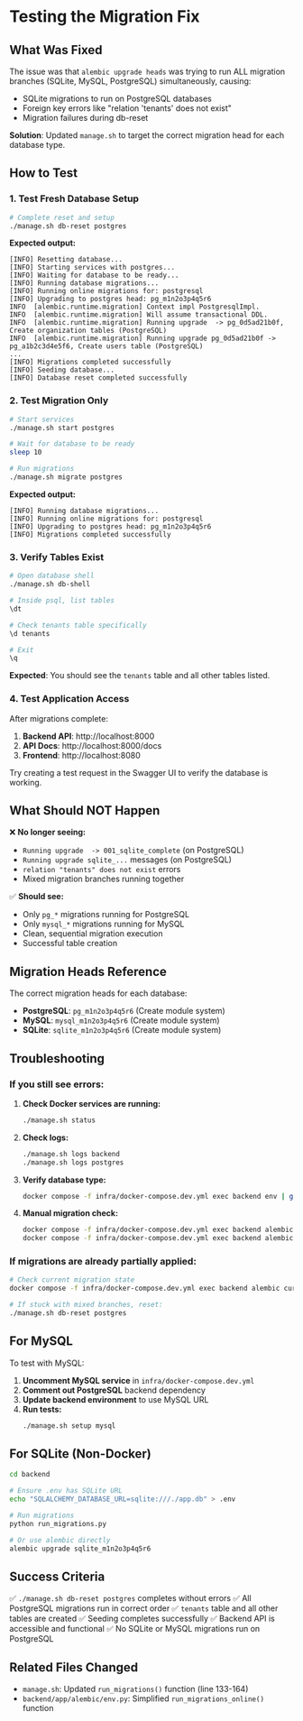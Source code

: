 # Testing the Migration Fix

## What Was Fixed

The issue was that `alembic upgrade heads` was trying to run ALL migration branches (SQLite, MySQL, PostgreSQL) simultaneously, causing:
- SQLite migrations to run on PostgreSQL databases
- Foreign key errors like "relation 'tenants' does not exist"
- Migration failures during db-reset

**Solution**: Updated `manage.sh` to target the correct migration head for each database type.

## How to Test

### 1. Test Fresh Database Setup

```bash
# Complete reset and setup
./manage.sh db-reset postgres
```

**Expected output:**
```
[INFO] Resetting database...
[INFO] Starting services with postgres...
[INFO] Waiting for database to be ready...
[INFO] Running database migrations...
[INFO] Running online migrations for: postgresql
[INFO] Upgrading to postgres head: pg_m1n2o3p4q5r6
INFO  [alembic.runtime.migration] Context impl PostgresqlImpl.
INFO  [alembic.runtime.migration] Will assume transactional DDL.
INFO  [alembic.runtime.migration] Running upgrade  -> pg_0d5ad21b0f, Create organization tables (PostgreSQL)
INFO  [alembic.runtime.migration] Running upgrade pg_0d5ad21b0f -> pg_a1b2c3d4e5f6, Create users table (PostgreSQL)
...
[INFO] Migrations completed successfully
[INFO] Seeding database...
[INFO] Database reset completed successfully
```

### 2. Test Migration Only

```bash
# Start services
./manage.sh start postgres

# Wait for database to be ready
sleep 10

# Run migrations
./manage.sh migrate postgres
```

**Expected output:**
```
[INFO] Running database migrations...
[INFO] Running online migrations for: postgresql
[INFO] Upgrading to postgres head: pg_m1n2o3p4q5r6
[INFO] Migrations completed successfully
```

### 3. Verify Tables Exist

```bash
# Open database shell
./manage.sh db-shell

# Inside psql, list tables
\dt

# Check tenants table specifically
\d tenants

# Exit
\q
```

**Expected**: You should see the `tenants` table and all other tables listed.

### 4. Test Application Access

After migrations complete:

1. **Backend API**: http://localhost:8000
2. **API Docs**: http://localhost:8000/docs
3. **Frontend**: http://localhost:8080

Try creating a test request in the Swagger UI to verify the database is working.

## What Should NOT Happen

❌ **No longer seeing:**
- `Running upgrade  -> 001_sqlite_complete` (on PostgreSQL)
- `Running upgrade sqlite_...` messages (on PostgreSQL)
- `relation "tenants" does not exist` errors
- Mixed migration branches running together

✅ **Should see:**
- Only `pg_*` migrations running for PostgreSQL
- Only `mysql_*` migrations running for MySQL
- Clean, sequential migration execution
- Successful table creation

## Migration Heads Reference

The correct migration heads for each database:

- **PostgreSQL**: `pg_m1n2o3p4q5r6` (Create module system)
- **MySQL**: `mysql_m1n2o3p4q5r6` (Create module system)
- **SQLite**: `sqlite_m1n2o3p4q5r6` (Create module system)

## Troubleshooting

### If you still see errors:

1. **Check Docker services are running:**
   ```bash
   ./manage.sh status
   ```

2. **Check logs:**
   ```bash
   ./manage.sh logs backend
   ./manage.sh logs postgres
   ```

3. **Verify database type:**
   ```bash
   docker compose -f infra/docker-compose.dev.yml exec backend env | grep SQLALCHEMY_DATABASE_URL
   ```

4. **Manual migration check:**
   ```bash
   docker compose -f infra/docker-compose.dev.yml exec backend alembic current
   docker compose -f infra/docker-compose.dev.yml exec backend alembic heads
   ```

### If migrations are already partially applied:

```bash
# Check current migration state
docker compose -f infra/docker-compose.dev.yml exec backend alembic current

# If stuck with mixed branches, reset:
./manage.sh db-reset postgres
```

## For MySQL

To test with MySQL:

1. **Uncomment MySQL service** in `infra/docker-compose.dev.yml`
2. **Comment out PostgreSQL** backend dependency
3. **Update backend environment** to use MySQL URL
4. **Run tests:**
   ```bash
   ./manage.sh setup mysql
   ```

## For SQLite (Non-Docker)

```bash
cd backend

# Ensure .env has SQLite URL
echo "SQLALCHEMY_DATABASE_URL=sqlite:///./app.db" > .env

# Run migrations
python run_migrations.py

# Or use alembic directly
alembic upgrade sqlite_m1n2o3p4q5r6
```

## Success Criteria

✅ `./manage.sh db-reset postgres` completes without errors
✅ All PostgreSQL migrations run in correct order
✅ `tenants` table and all other tables are created
✅ Seeding completes successfully
✅ Backend API is accessible and functional
✅ No SQLite or MySQL migrations run on PostgreSQL

## Related Files Changed

- `manage.sh`: Updated `run_migrations()` function (line 133-164)
- `backend/app/alembic/env.py`: Simplified `run_migrations_online()` function
